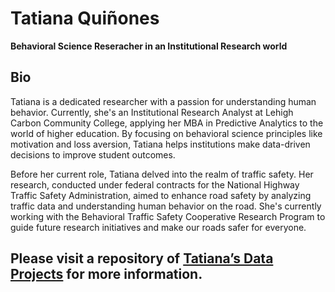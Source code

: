 # Tatiana Quiñones
**Behavioral Science Reseracher in an Institutional Research world**

## Bio
Tatiana is a dedicated researcher with a passion for understanding human behavior. Currently, she's an Institutional Research Analyst at Lehigh Carbon Community College, applying her MBA in Predictive Analytics to the world of higher education. By focusing on behavioral science principles like motivation and loss aversion, Tatiana helps institutions make data-driven decisions to improve student outcomes.

Before her current role, Tatiana delved into the realm of traffic safety. Her research, conducted under federal contracts for the National Highway Traffic Safety Administration, aimed to enhance road safety by analyzing traffic data and understanding human behavior on the road. She's currently working with the Behavioral Traffic Safety Cooperative Research Program to guide future research initiatives and make our roads safer for everyone.

## Please visit a repository of [Tatiana’s Data Projects](https://github.com/quinonescode) for more information.

